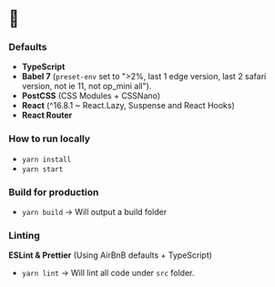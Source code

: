 # 🐲

### Defaults
- **TypeScript**
- **Babel 7** (`preset-env` set to ">2%, last 1 edge version, last 2 safari version, not ie 11, not op_mini all").
- **PostCSS** (CSS Modules + CSSNano)
- **React** (^16.8.1 ~ React.Lazy, Suspense and React Hooks)
- **React Router**

### How to run locally
- `yarn install`
- `yarn start`

### Build for production
- `yarn build` -> Will output a build folder

### Linting
**ESLint & Prettier** (Using AirBnB defaults + TypeScript)
- `yarn lint` -> Will lint all code under `src` folder.
